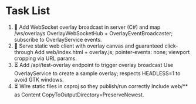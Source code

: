 # Task List

1. 🔄 Add WebSocket overlay broadcast in server (C#) and map /ws/overlays
OverlayWebSocketHub + OverlayEventBroadcaster; subscribe to OverlayService events.
2. 🔄 Serve static web client with overlay canvas and guaranteed click-through
Add web/index.html + overlay.js; pointer-events: none; viewport cropping via URL params.
3. ⏳ Add /api/test-overlay endpoint to trigger overlay broadcast
Use OverlayService to create a sample overlay; respects HEADLESS=1 to avoid GTK windows.
4. ⏳ Wire static files in csproj so they publish/run correctly
Include web/** as Content CopyToOutputDirectory=PreserveNewest.

